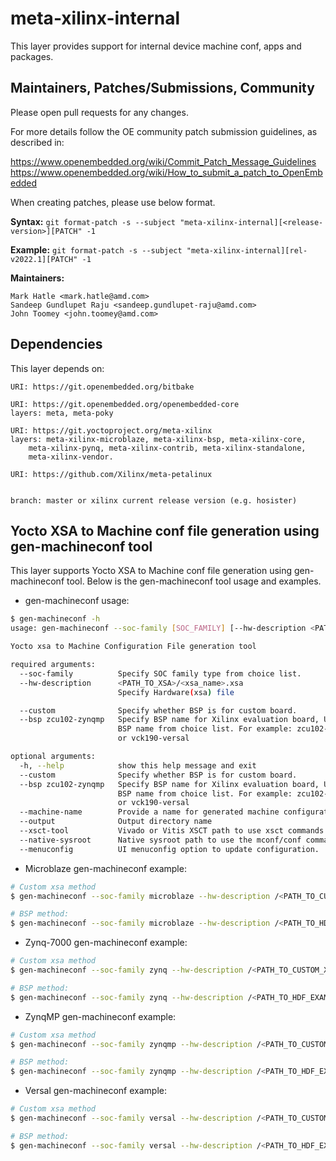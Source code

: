 # meta-xilinx-internal

This layer provides support for internal device machine conf, apps and packages.

## Maintainers, Patches/Submissions, Community

Please open pull requests for any changes.

For more details follow the OE community patch submission guidelines, as described in:

https://www.openembedded.org/wiki/Commit_Patch_Message_Guidelines
https://www.openembedded.org/wiki/How_to_submit_a_patch_to_OpenEmbedded

When creating patches, please use below format.

**Syntax:**
`git format-patch -s --subject "meta-xilinx-internal][<release-version>][PATCH" -1`

**Example:**
`git format-patch -s --subject "meta-xilinx-internal][rel-v2022.1][PATCH" -1`

**Maintainers:**

	Mark Hatle <mark.hatle@amd.com>
	Sandeep Gundlupet Raju <sandeep.gundlupet-raju@amd.com>
	John Toomey <john.toomey@amd.com>

## Dependencies

This layer depends on:

	URI: https://git.openembedded.org/bitbake

	URI: https://git.openembedded.org/openembedded-core
	layers: meta, meta-poky

	URI: https://git.yoctoproject.org/meta-xilinx
	layers: meta-xilinx-microblaze, meta-xilinx-bsp, meta-xilinx-core,
		meta-xilinx-pynq, meta-xilinx-contrib, meta-xilinx-standalone,
		meta-xilinx-vendor.

	URI: https://github.com/Xilinx/meta-petalinux


	branch: master or xilinx current release version (e.g. hosister)

## Yocto XSA to Machine conf file generation using gen-machineconf tool

This layer supports Yocto XSA to Machine conf file generation using gen-machineconf tool. Below is the gen-machineconf tool usage and examples.

* gen-machineconf usage:

```bash
$ gen-machineconf -h
usage: gen-machineconf --soc-family [SOC_FAMILY] [--hw-description <PATH_TO_XSA>/<xsa_name>.xsa][--custom | --bsp zcu102-zynqmp]  [--machine-name] [other options]

Yocto xsa to Machine Configuration File generation tool

required arguments:
  --soc-family          Specify SOC family type from choice list.
  --hw-description      <PATH_TO_XSA>/<xsa_name>.xsa
                        Specify Hardware(xsa) file

  --custom              Specify whether BSP is for custom board.
  --bsp zcu102-zynqmp   Specify BSP name for Xilinx evaluation board, Use the
                        BSP name from choice list. For example: zcu102-zynqmp
                        or vck190-versal

optional arguments:
  -h, --help            show this help message and exit
  --custom              Specify whether BSP is for custom board.
  --bsp zcu102-zynqmp   Specify BSP name for Xilinx evaluation board, Use the
                        BSP name from choice list. For example: zcu102-zynqmp
                        or vck190-versal
  --machine-name        Provide a name for generated machine configuration
  --output              Output directory name
  --xsct-tool           Vivado or Vitis XSCT path to use xsct commands
  --native-sysroot      Native sysroot path to use the mconf/conf commands.
  --menuconfig          UI menuconfig option to update configuration.
```

* Microblaze gen-machineconf example:

```bash
# Custom xsa method
$ gen-machineconf --soc-family microblaze --hw-description /<PATH_TO_CUSTOM_XSA>/kc705-microblazeel/system.xsa --custom --xsct-tool /proj/petalinux/2022.2/petalinux-v2022.2_daily_latest/tool/petalinux-v2022.2-final/tools/xsct

# BSP method:
$ gen-machineconf --soc-family microblaze --hw-description /<PATH_TO_HDF_EXAMPLES>/hdf-examples/kc705-microblazeel/system.xsa --bsp kc705-microblazeel --xsct-tool /proj/petalinux/2022.2/petalinux-v2022.2_daily_latest/tool/petalinux-v2022.2-final/tools/xsct
```


* Zynq-7000 gen-machineconf example:

```bash
# Custom xsa method
$ gen-machineconf --soc-family zynq --hw-description /<PATH_TO_CUSTOM_XSA>/zc702-zynq7/system.xsa --custom --xsct-tool /proj/petalinux/2022.2/petalinux-v2022.2_daily_latest/tool/petalinux-v2022.2-final/tools/xsct

# BSP method:
$ gen-machineconf --soc-family zynq --hw-description /<PATH_TO_HDF_EXAMPLES>/hdf-examples/zc702-zynq7/system.xsa --bsp zc702-zynq7 --xsct-tool /proj/petalinux/2022.2/petalinux-v2022.2_daily_latest/tool/petalinux-v2022.2-final/tools/xsct
```

* ZynqMP gen-machineconf example:

```bash
# Custom xsa method
$ gen-machineconf --soc-family zynqmp --hw-description /<PATH_TO_CUSTOM_XSA>/zcu106-zynqmp/system.xsa --custom --xsct-tool /proj/petalinux/2022.2/petalinux-v2022.2_daily_latest/tool/petalinux-v2022.2-final/tools/xsct

# BSP method:
$ gen-machineconf --soc-family zynqmp --hw-description /<PATH_TO_HDF_EXAMPLES>/hdf-examples/zcu106-zynqmp/system.xsa --bsp zcu106-zynqmp --xsct-tool /proj/petalinux/2022.2/petalinux-v2022.2_daily_latest/tool/petalinux-v2022.2-final/tools/xsct
```

* Versal gen-machineconf example:

```bash
# Custom xsa method
$ gen-machineconf --soc-family versal --hw-description /<PATH_TO_CUSTOM_XSA>/vck190-versal/system.xsa --custom --xsct-tool /proj/petalinux/2022.2/petalinux-v2022.2_daily_latest/tool/petalinux-v2022.2-final/tools/xsct

# BSP method:
$ gen-machineconf --soc-family versal --hw-description /<PATH_TO_HDF_EXAMPLES>/hdf-examples/vck190-versal/system.xsa --bsp vck190-versal --xsct-tool /proj/petalinux/2022.2/petalinux-v2022.2_daily_latest/tool/petalinux-v2022.2-final/tools/xsct
```

